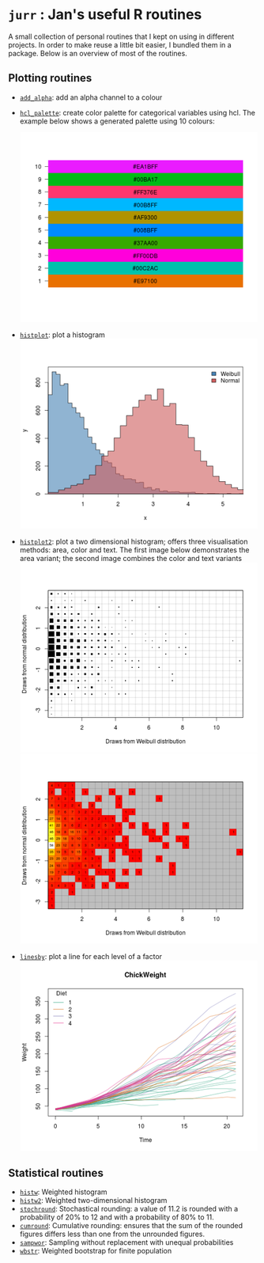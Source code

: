 `jurr` : Jan's useful R routines
================================

A small collection of personal routines that I kept on using in different 
projects. In order to make reuse a little bit easier, I bundled them in a 
package. Below is an overview of most of the routines.


Plotting routines
-----------------

- [`add_alpha`](https://github.com/djvanderlaan/jurr/blob/master/jurr/R/plot_var.R): 
  add an alpha channel to a colour
- [`hcl_palette`](https://github.com/djvanderlaan/jurr/blob/master/jurr/R/plot_var.R): 
  create color palette for categorical variables using hcl. The example below shows a 
  generated palette using 10 colours:

  ![palette example](http://github.com/djvanderlaan/jurr/raw/master/examples/hcl_palette.png)
- [`histplot`](https://github.com/djvanderlaan/jurr/blob/master/jurr/R/histplot.R): 
  plot a histogram   
  ![histplot example](http://github.com/djvanderlaan/jurr/raw/master/examples/histplot.png)
- [`histplot2`](https://github.com/djvanderlaan/jurr/blob/master/jurr/R/histplot.R): 
  plot a two dimensional histogram; offers three visualisation methods: area, 
  color and text. The first image below demonstrates the area variant; the 
  second image combines the color and text variants   
  ![histplot2 example](http://github.com/djvanderlaan/jurr/raw/master/examples/histplot2_area.png)
  ![histplot2 example](http://github.com/djvanderlaan/jurr/raw/master/examples/histplot2_colour.png)
- [`linesby`](https://github.com/djvanderlaan/jurr/blob/master/jurr/R/plot_var.R): 
  plot a line for each level of a factor  
  ![linesby example](http://github.com/djvanderlaan/jurr/raw/master/examples/linesby.png)


Statistical routines
--------------------

- [`histw`](https://github.com/djvanderlaan/jurr/blob/master/jurr/R/histw.R):
  Weighted histogram
- [`histw2`](https://github.com/djvanderlaan/jurr/blob/master/jurr/R/histw.R): 
  Weighted two-dimensional histogram
- [`stochround`](https://github.com/djvanderlaan/jurr/blob/master/jurr/R/sample.R): 
  Stochastical rounding: a value of 11.2 is rounded with a probability of 20%
  to 12 and with a probability of 80% to 11. 
- [`cumround`](https://github.com/djvanderlaan/jurr/blob/master/jurr/R/sample.R): 
  Cumulative rounding: ensures that the sum of the rounded figures differs less
  than one from the unrounded figures.
- [`sampwor`](https://github.com/djvanderlaan/jurr/blob/master/jurr/R/sample.R): 
  Sampling without replacement with unequal probabilities
- [`wbstr`](https://github.com/djvanderlaan/jurr/blob/master/jurr/R/sample.R): 
  Weighted bootstrap for finite population


